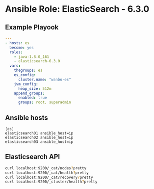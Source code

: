 # Ansible Role: ElasticSearch - 6.3.0

## Example Playook

```yaml
---
- hosts: es
  become: yes
  roles:
    - java-1.8.0_161
    - elasticsearch-6.3.0
  vars:
    thegroups: es
    es_config:
      cluster.name: "wanbo-es"
    jvm_config:
      heap_size: 512m
    append_groups:
      enabled: true
      groups: root, superadmin
```

## Ansible hosts

```
[es]
elasticsearch01 ansible_host=ip 
elasticsearch02 ansible_host=ip 
elasticsearch03 ansible_host=ip 
```

## Elasticsearch API

```bash
curl localhost:9200/_cat/nodes?pretty
curl localhost:9200/_cat/health?pretty
curl localhost:9200/_cat/recovery?pretty
curl localhost:9200/_cluster/health?pretty
```